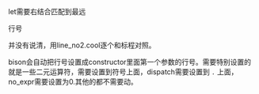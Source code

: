 let需要右结合匹配到最远

行号

并没有说清，用line_no2.cool逐个和标程对照。

bison会自动把行号设置成constructor里面第一个参数的行号。需要特别设置的就是一些二元运算符，需要设置到符号上面，dispatch需要设置到 `.` 上面，no_expr需要设置为0.其他的都不需要动。

